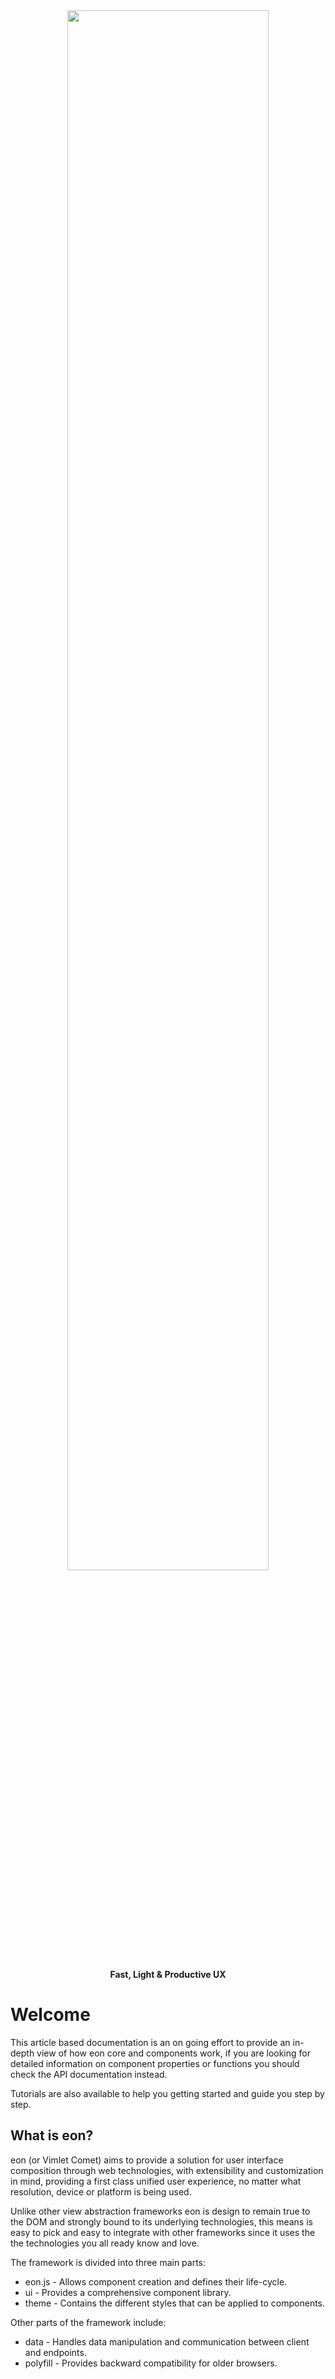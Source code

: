 <p style="margin-top: 80px" align="center"><img style="max-width: 600px; width: 80%" src="https://vimlet.com/vimlet/VimletComet/master/logo.png"></img>
</p><p align="center"><strong>Fast, Light & Productive UX</strong></p>

# Welcome

This article based documentation is an on going effort to provide an in-depth view of how eon core and components work, if you are looking for detailed information on component properties or functions you should check the API documentation instead.

Tutorials are also available to help you getting started and guide you step by step.

## What is eon?

eon (or Vimlet Comet) aims to provide a solution for user interface composition through web technologies, with extensibility and customization in mind, providing a first class unified user experience, no matter what resolution, device or platform is being used. 

Unlike other view abstraction frameworks eon is design to remain true to the DOM and strongly bound to its underlying technologies, this means is easy to pick and easy to integrate with other frameworks since it uses the the technologies you all ready know and love. 

The framework is divided into three main parts:

- eon.js - Allows component creation and defines their life-cycle.
- ui - Provides a comprehensive component library.
- theme - Contains the different styles that can be applied to components.

Other parts of the framework include:

- data - Handles data manipulation and communication between client and endpoints.
- polyfill - Provides backward compatibility for older browsers.
